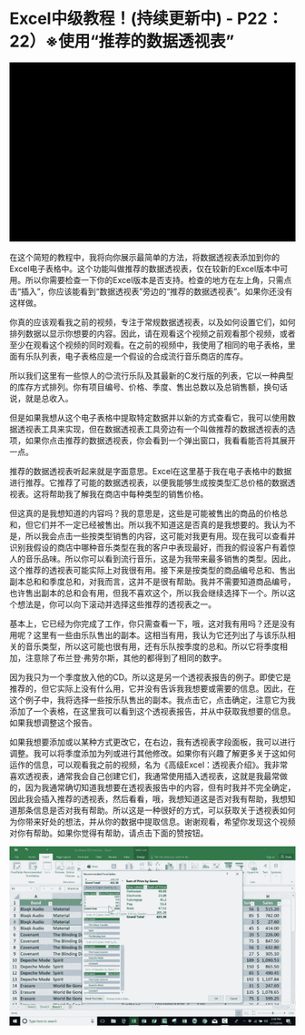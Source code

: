 # Excel中级教程！(持续更新中) - P22：22）※使用“推荐的数据透视表” 

![](img/18cad6350589a03a039e2409f1f6d2d0_0.png)

在这个简短的教程中，我将向你展示最简单的方法，将数据透视表添加到你的Excel电子表格中。这个功能叫做推荐的数据透视表，仅在较新的Excel版本中可用。所以你需要检查一下你的Excel版本是否支持。检查的地方在左上角，只需点击“插入”，你应该能看到“数据透视表”旁边的“推荐的数据透视表”。如果你还没有这样做。

你真的应该观看我之前的视频，专注于常规数据透视表，以及如何设置它们，如何排列数据以显示你想要的内容。因此，请在观看这个视频之前观看那个视频，或者至少在观看这个视频的同时观看。在之前的视频中，我使用了相同的电子表格，里面有乐队列表，电子表格应是一个假设的合成流行音乐商店的库存。

所以我们这里有一些惊人的😊流行乐队及其最新的C发行版的列表，它以一种典型的库存方式排列。你有项目编号、价格、季度、售出总数以及总销售额，换句话说，就是总收入。

但是如果我想从这个电子表格中提取特定数据并以新的方式查看它，我可以使用数据透视表工具来实现，但在数据透视表工具旁边有一个叫做推荐的数据透视表的选项，如果你点击推荐的数据透视表，你会看到一个弹出窗口，我看看能否将其展开一点。

推荐的数据透视表听起来就是字面意思。Excel在这里基于我在电子表格中的数据进行推荐。它推荐了可能的数据透视表，以便我能够生成按类型汇总价格的数据透视表。这将帮助我了解我在商店中每种类型的销售价格。

但这真的是我想知道的内容吗？我的意思是，这些是可能被售出的商品的价格总和，但它们并不一定已经被售出。所以我不知道这是否真的是我想要的。我认为不是，所以我会点击一些按类型销售的内容，这可能对我更有用。现在我可以查看并识别我假设的商店中哪种音乐类型在我的客户中表现最好，而我的假设客户有着惊人的音乐品味。所以你可以看到流行音乐，这是为我带来最多销售的类型。因此，这个推荐的透视表可能实际上对我很有用。接下来是按类型的商品编号总和、售出副本总和和季度总和，对我而言，这并不是很有帮助。我并不需要知道商品编号，也许售出副本的总和会有用，但我不喜欢这个，所以我会继续选择下一个。所以这个想法是，你可以向下滚动并选择这些推荐的透视表之一。

基本上，它已经为你完成了工作，你只需查看一下，哦，这对我有用吗？还是没有用呢？这里有一些由乐队售出的副本。这相当有用，我认为它还列出了与该乐队相关的音乐类型，所以这可能也很有用，还有乐队按季度的总和。所以它将季度相加，注意除了布兰登·弗劳尔斯，其他的都得到了相同的数字。

因为我只为一个季度放入他的CD。所以这是另一个透视表报告的例子。即使它是推荐的，但它实际上没有什么用，它并没有告诉我我想要或需要的信息。因此，在这个例子中，我将选择一些按乐队售出的副本。我点击它，点击确定，注意它为我添加了一个表格，在这里我可以看到这个透视表报告，并从中获取我想要的信息。如果我想调整这个报告。

如果我想要添加或以某种方式更改它，在右边，我有透视表字段面板，我可以进行调整。我可以将季度添加为列或进行其他修改。如果你有兴趣了解更多关于这如何运作的信息，可以观看我之前的视频，名为《高级Excel：透视表介绍》。我非常喜欢透视表，通常我会自己创建它们，我通常使用插入透视表，这就是我最常做的，因为我通常确切知道我想要在透视表报告中的内容，但有时我并不完全确定，因此我会插入推荐的透视表，然后看看，哦，我想知道这是否对我有帮助，我想知道那条信息是否对我有帮助。所以这是一种很好的方式，可以获取关于透视表如何为你带来好处的想法，并从你的数据中提取信息。谢谢观看，希望你发现这个视频对你有帮助。如果你觉得有帮助，请点击下面的赞按钮。

![](img/18cad6350589a03a039e2409f1f6d2d0_2.png)
